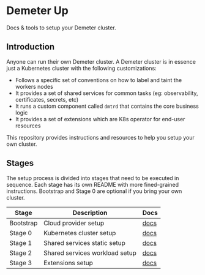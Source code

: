 # Demeter Up

Docs & tools to setup your Demeter cluster.

## Introduction

Anyone can run their own Demeter cluster. A Demeter cluster is in essence just a Kubernetes cluster with the following
customizations:

- Follows a specific set of conventions on how to label and taint the workers nodes
- It provides a set of shared services for common tasks (eg: observability, certificates, secrets, etc)
- It runs a custom component called `dmtrd` that contains the core business logic
- It provides a set of extensions which are K8s operator for end-user resources

This repository provides instructions and resources to help you setup your own cluster.

## Stages

The setup process is divided into stages that need to be executed in sequence. Each stage has its own README with more
fined-grained instructions. Bootstrap and Stage 0 are optional if you bring your own cluster.

| Stage     | Description                    | Docs                        |
| --------- | ------------------------------ | --------------------------- |
| Bootstrap | Cloud provider setup           | [docs](bootstrap/README.md) |
| Stage 0   | Kubernetes cluster setup       | [docs](stage0/README.md)    |
| Stage 1   | Shared services static setup   | [docs](stage1/README.md)    |
| Stage 2   | Shared services workload setup | [docs](stage2/README.md)    |
| Stage 3   | Extensions setup               | [docs](stage3/README.md)    |
